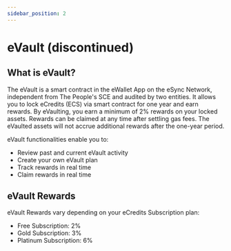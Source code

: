 ```yaml
---
sidebar_position: 2
---
```


# eVault (discontinued)

## What is eVault?

The eVault is a smart contract in the eWallet App on the eSync Network, independent from The People's SCE and audited by two entities. It allows you to lock eCredits (ECS) via smart contract for one year and earn rewards.
By eVaulting, you earn a minimum of 2% rewards on your locked assets. Rewards can be claimed at any time after settling gas fees. The eVaulted assets will not accrue additional rewards after the one-year period.

eVault functionalities enable you to:

- Review past and current eVault activity
- Create your own eVault plan
- Track rewards in real time
- Claim rewards in real time

## eVault Rewards

eVault Rewards vary depending on your eCredits Subscription plan:

- Free Subscription: 2%
- Gold Subscription: 3%
- Platinum Subscription: 6%
